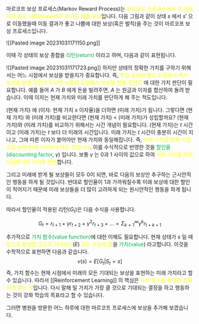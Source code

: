 마르코프 보상 프로세스(Markov Reward Process)는 <font color="#ffff00">마르코프 프로세스에서 각 상태마다 좋고 나쁨(reward)이 추가된 확률 모델</font>입니다. 다음 그림과 같이 상태 $s$ 에서 $s'$ 으로 이동했을때 이동 결과가 좋고 나쁨에 대한 보상(혹은 벌칙)을 주는 것이 마르코프 보상 프로세스입니다.

![[Pasted image 20231031171150.png]]

이때 각 상태의 보상 종합을<font color="#00b050"> 리턴(return)</font> 이라고 하며, 다음과 같이 표현됩니다.

![[Pasted image 20231031171723.png]]
하지만 상태의 정확한 가치를 구하기 위해서는 어느 시점에서 보상을 받을지가 중요합니다. 즉, <font color="#ffff00">특정 상태에 빨리 도달해서 즉시 보상을 받을 것인지 아니면 나중에 도달해서 보상을 받을 것인지</font> 에 대한 가치 판단이 필요합니다. 예를 들어 $A$ 가 $B$ 에게 돈을 빌려주면, $A$ 는 원금과 이자를 합산하여 돌려 받습니다. 이때 이자는 현재 가치와 미래 가치를 판단하게 해 주는 척도입니다.

(현재 가치) 에 (이자: 현재 가치 x 이자율)을 더하면 (미래 가치)가 됩니다. 그렇다면 (현재 가치) 와 (미래 가치)를 비교한다면 (현재 가치) < (미래 가치)가 성립할까요? (현재 가치)와 (미래 가치)를 비교하기 위해서는 시간 개념이 필요합니다. (현재 가치)는 $t$ 시간이고 (미래 가치)는 $t$ 보다 더 미래의 시간입니다. 미래 가치는 $t$ 시간이 충분히 시간이 지나고, 그에 따른 이자가 붙어야만 현재 가치와 동일해집니다. 즉, <font color="#ffff00">미래 가치를 현재 시점으로 보면 현재 가치보다 적은 것입니다</font>. 이를 수식적으로 반영한 것을 <font color="#00b050">할인율(discounting factor</font>, $\gamma$) 입니다. 보통 $\gamma$ 는 0과 1 사이의 값으로 하여 <font color="#ffff00">미래 가치를 현재 시점에서의 가치로 변환</font>합니다.

그리고 미래에 받게 될 보상들이 모두 0이 되면, 바로 다음의 보상만 추구하는 근시안적인 행동을 하게 될 것입니다. 반대로 할인율이 1과 가까워질수록 미래 보상에 대한 할인이 적어지기 때문에 미래 보상들을 더 많이 고려하게 되는 원시안적인 행동을 하게 됩니다.

따라서 할인율이 적용된 리턴($G_t$)은 다음 수식을 사용합니다.

$$G_t = r_{t+1} + \gamma r_{t+2} + \gamma^2r_{t+3} + \dots = \Sigma^{\infty}_{k=1}\gamma^kr_{t+k+1}$$

추가적으로 <font color="#00b050">가치 함수(value function)</font>에 대한 이해도 필요합니다. 현재 상태가 $s$ 일 때 <font color="#ffff00">앞으로 발생할 것으로 기대되는</font>($E$) <font color="#ffff00">모든 보상의 합</font>을 <font color="#00b050">가치(value</font>) 라고합니다. 이것을 수학적으로 표현하면 다음과 같습니다.
$$v(s) = E[G_t | S_t = s]$$
즉, 가치 함수는 현재 시점에서 미래의 모든 기대되는 보상을 표현하는 미래 가치라고 할 수 있습니다. 따라서 [[Reinforcement Learning]] 의 핵심은 <font color="#ffff00">가치 함수를 최대한 정확하게 찾는 것</font>입니다. 다시 말해 밀 가치가 가장 클 것으로 기대되는 결정을 하고 행동하는 것이 강화 학습의 목표라고 할 수 있습니다.

그러면 병원을 방문한 어느 하루에 대한 마르코프 프로세스에 보상을 추가해 보겠습니다.
